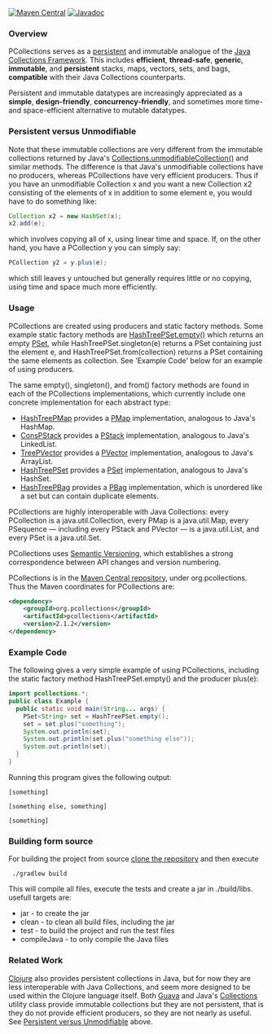 [![Maven Central](https://img.shields.io/maven-central/v/org.pcollections/pcollections.svg)](https://maven-badges.herokuapp.com/maven-central/org.pcollections/pcollections/)
[![Javadoc](http://www.javadoc.io/badge/org.pcollections/pcollections.svg)](http://www.javadoc.io/doc/org.pcollections/pcollections)

### Overview

PCollections serves as a [persistent](http://en.wikipedia.org/wiki/Persistent_data_structure) and immutable analogue of the [Java Collections Framework](http://java.sun.com/javase/6/docs/technotes/guides/collections/index.html). This includes **efficient**, **thread-safe**, **generic**, **immutable**, and **persistent** stacks, maps, vectors, sets, and bags, **compatible** with their Java Collections counterparts.

Persistent and immutable datatypes are increasingly appreciated as a **simple**, **design-friendly**, **concurrency-friendly**, and sometimes more time- and space-efficient alternative to mutable datatypes.
### Persistent versus Unmodifiable

Note that these immutable collections are very different from the immutable collections returned by Java's [Collections.unmodifiableCollection()](http://java.sun.com/javase/6/docs/api/java/util/Collections.html#unmodifiableCollection(java.util.Collection)) and similar methods. The difference is that Java's unmodifiable collections have no producers, whereas PCollections have very efficient producers. Thus if you have an unmodifiable Collection x and you want a new Collection x2 consisting of the elements of x in addition to some element e, you would have to do something like:
```Java
Collection x2 = new HashSet(x);
x2.add(e);
```
which involves copying all of x, using linear time and space. If, on the other hand, you have a PCollection y you can simply say:
```Java
PCollection y2 = y.plus(e);
```
which still leaves y untouched but generally requires little or no copying, using time and space much more efficiently.
### Usage

PCollections are created using producers and static factory methods. Some example static factory methods are [HashTreePSet.empty()](http://pcollections.googlecode.com/svn/trunk/docs/org/pcollections/HashTreePSet.html#empty()) which returns an empty [PSet](http://pcollections.googlecode.com/svn/trunk/docs/org/pcollections/PSet.html), while HashTreePSet.singleton(e) returns a PSet containing just the element e, and HashTreePSet.from(collection) returns a PSet containing the same elements as collection. See 'Example Code' below for an example of using producers.

The same empty(), singleton(), and from() factory methods are found in each of the PCollections implementations, which currently include one concrete implementation for each abstract type:
* [HashTreePMap](http://pcollections.googlecode.com/svn/trunk/docs/org/pcollections/HashTreePMap.html) provides a [PMap](http://pcollections.googlecode.com/svn/trunk/docs/org/pcollections/PMap.html) implementation, analogous to Java's HashMap.
* [ConsPStack](http://pcollections.googlecode.com/svn/trunk/docs/org/pcollections/ConsPStack.html) provides a [PStack](http://pcollections.googlecode.com/svn/trunk/docs/org/pcollections/PStack.html) implementation, analogous to Java's LinkedList.
* [TreePVector](http://pcollections.googlecode.com/svn/trunk/docs/org/pcollections/TreePVector.html) provides a [PVector](http://pcollections.googlecode.com/svn/trunk/docs/org/pcollections/PVector.html) implementation, analogous to Java's ArrayList.
* [HashTreePSet](http://pcollections.googlecode.com/svn/trunk/docs/org/pcollections/HashTreePSet.html) provides a [PSet](http://pcollections.googlecode.com/svn/trunk/docs/org/pcollections/PSet.html) implementation, analogous to Java's HashSet.
* [HashTreePBag](http://pcollections.googlecode.com/svn/trunk/docs/org/pcollections/HashTreePBag.html) provides a [PBag](http://pcollections.googlecode.com/svn/trunk/docs/org/pcollections/PBag.html) implementation, which is unordered like a set but can contain duplicate elements. 

PCollections are highly interoperable with Java Collections: every PCollection is a java.util.Collection, every PMap is a java.util.Map, every PSequence — including every PStack and PVector — is a java.util.List, and every PSet is a java.util.Set.

PCollections uses [Semantic Versioning](http://semver.org/), which establishes a strong correspondence between API changes and version numbering.

PCollections is in the [Maven Central repository](http://search.maven.org/#search|ga|1|a:%22pcollections%22), under org.pcollections. Thus the Maven coordinates for PCollections are:

```xml
<dependency>
    <groupId>org.pcollections</groupId>
    <artifactId>pcollections</artifactId>
    <version>2.1.2</version>
</dependency>
```

### Example Code

The following gives a very simple example of using PCollections, including the static factory method HashTreePSet.empty() and the producer plus(e):
```Java
import pcollections.*;
public class Example {
  public static void main(String... args) {
    PSet<String> set = HashTreePSet.empty();
    set = set.plus("something");
    System.out.println(set);
    System.out.println(set.plus("something else"));
    System.out.println(set);
  }
}
```
Running this program gives the following output:
```
[something]

[something else, something]

[something]
```

### Building form source
For building the project from source [clone the repository](https://github.com/pcollections/pcollections.git) and then execute
```
 ./gradlew build
```
This will compile all files, execute the tests and create a jar in ./build/libs. usefull targets are:
* jar - to create the jar
* clean - to clean all build files, including the jar
* test - to build the project and run the test files
* compileJava - to only compile the Java files

### Related Work

[Clojure](http://clojure.googlecode.com/) also provides persistent collections in Java, but for now they are less interoperable with Java Collections, and seem more designed to be used within the Clojure language itself. Both [Guava](http://guava-libraries.googlecode.com/) and Java's [Collections](http://java.sun.com/javase/6/docs/api/java/util/Collections.html) utility class provide immutable collections but they are not persistent, that is they do not provide efficient producers, so they are not nearly as useful. See [Persistent versus Unmodifiable](#persistent-versus-unmodifiable) above. 
